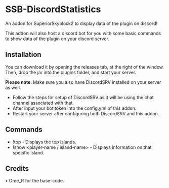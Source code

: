 # SSB-DiscordStatistics
An addon for SuperiorSkyblock2 to display data of the plugin on discord!

This addon will also host a discord bot for you with some basic commands to show data of the plugin on your discord server.

## Installation

You can download it by opening the releases tab, at the right of the window. Then, drop the jar into the plugins folder, and start your server.

**Please note**: Make sure you also have DiscordSRV installed on your server as well.

- Follow the steps for setup of DiscordSRV as it will be using the chat channel associated with that.
- After input your bot token into the config.yml of this addon.
- Restart your server after configuring both DiscordSRV and this addon.

## Commands
- !top - Displays the top islands.
- !show <player-name / island-name> - Displays information on that specific island.

## Credits

• Ome_R for the base-code.
